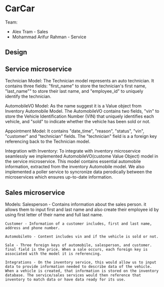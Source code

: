 # CarCar

Team:

* Alex Tram - Sales
* Mohammad Arifur Rahman - Service

## Design

## Service microservice

Technician Model: The Technician model represents an auto technician. It contains three fields: "first_name" to store the technician's first name, "last_name"" to store their last name, and "employee_id" to uniquely identify the technician.

AutomobileVO Model: As the name suggest it is a Value object from Inventory Automobile Model. The AutomobileVO contains two fields, "vin" to store the Vehicle Identification Number (VIN) that uniquely identifies each vehicle, and "sold" to indicate whether the vehicle has been sold or not.

Appointment Model: It contains "date_time", "reason", "status", "vin", "customer" and "technician" fields. The "technician" field is a   a foreign key referencing back to the Technician model.

Integration with Inventory:
To integrate with inventory microservice seamlessly we implemented AutomobileVO(custome Value Object) model in the service microservice. This model contains essential automobile information, extracted from the inventory Automobile model. We also implemented a poller service to syncronize data perodically between the microservices which ensures up-to-date information.



## Sales microservice

Models:
    Salesperson - Contains information about the sales person.
    it allows them to input first and last name and also create
    their employee id by using first letter of their name and full
    last name.

    Customer - Information of a customer includes, first and last name,
    address and phone number.

    AutomobileVo - Content includes vin and if the vehicle is sold or not.

    Sale - Three foreign keys of automobile, salesperson, and customer. final field is the price. When a sale occurs, each foreign key is associated with the model it is referencing.

    Integrations - On the inventory service, this would allow us to input data to provide information needed to describe data of the vehicle. When a vehicle is created, that information is stored on the inventory database. The service/sales services would then reference that inventory to match data or have data ready for its use.
